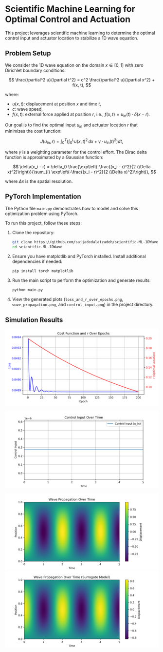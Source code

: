 # Scientific Machine Learning for Optimal Control and Actuation

This project leverages scientific machine learning to determine the optimal control input and actuator location to stabilize a 1D wave equation.

## Problem Setup

We consider the 1D wave equation on the domain $x \in [0, 1]$ with zero Dirichlet boundary conditions:

$$
\frac{\partial^2 u}{\partial t^2} = c^2 \frac{\partial^2 u}{\partial x^2} + f(x, t),
$$

where:
- $u(x, t)$: displacement at position $x$ and time $t$,
- $c$: wave speed,
- $f(x, t)$: external force applied at position $r$, i.e., $f(x, t) = u_{\text{in}}(t) \cdot \delta(x - r)$.

Our goal is to find the optimal input $u_{\text{in}}$ and actuator location $r$ that minimizes the cost function:

$$
J(u_{\text{in}}, r) = \int_0^T \left( \int_0^L u(x, t)^2 \, dx + \gamma \cdot u_{\text{in}}(t)^2 \right) dt,
$$

where $\gamma$ is a weighting parameter for the control effort. The Dirac delta function is approximated by a Gaussian function:

$$
\delta(x_i - r) = \delta_0 \frac{\exp\left(-\frac{(x_i - r)^2}{2 (\Delta x)^2}\right)}{\sum_{i} \exp\left(-\frac{(x_i - r)^2}{2 (\Delta x)^2}\right)},
$$

where $\Delta x$ is the spatial resolution.

## PyTorch Implementation

The Python file `main.py` demonstrates how to model and solve this optimization problem using PyTorch.

To run this project, follow these steps:

1. Clone the repository:
    ```bash
    git clone https://github.com/sajjadedalatzadeh/scientific-ML-1DWave.git
    cd scientific-ML-1DWave
    ```

2. Ensure you have matplotlib and PyTorch installed. Install additional dependencies if needed:
    ```bash
    pip install torch matplotlib
    ```

3. Run the main script to perform the optimization and generate results:
    ```bash
    python main.py
    ```

4. View the generated plots (`loss_and_r_over_epochs.png`, `wave_propagation.png`, and `control_input.png`) in the project directory.

## Simulation Results
![](results/loss_and_r_over_epochs.png)

![](results/control_input.png)

![](results/wave_propagation.png)
![](results/wave_propagation_surrogate.png)